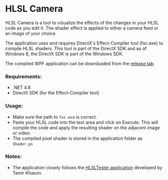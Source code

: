 # HLSL Camera

HLSL Camera is a tool to visualize the effects of the changes in your HLSL code as you edit it. The shader effect is applied to either a camera feed or an image of your choice.

The application uses and requires DirectX's Effect-Compiler tool (fxc.exe) to compile HLSL shaders. This tool is part of the DirectX SDK and as of Windows 8, the DirectX SDK is part of the Windows SDK.

The compiled WPF application can be downloaded from the [release tab](https://github.com/Vanlalhriata/HlslCamera/releases/).

### Requirements:
- .NET 4.8
- DirectX SDK (for the Effect-Compiler tool)

### Usage:
- Make sure the path to `fxc.exe` is correct.
- Paste your HLSL code into the text area and click on Execute. This will compile the code and apply the resulting shader on the adjacent image or video.
- The compiled pixel shader is stored in the application folder as `Shader.ps`

### Notes:
- The application closely follows the [HLSLTester application]([http://blogs.microsoft.co.il/tamir/2008/06/17/hlsl-pixel-shader-effects-tutorial/](http://blogs.microsoft.co.il/tamir/2008/06/17/hlsl-pixel-shader-effects-tutorial/)) developed by Tamir Khason.